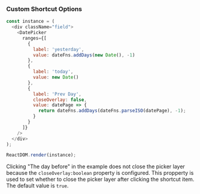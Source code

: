 ### Custom Shortcut Options

<!--start-code-->

```js
const instance = (
  <div className="field">
    <DatePicker
      ranges={[
        {
          label: 'yesterday',
          value: dateFns.addDays(new Date(), -1)
        },
        {
          label: 'today',
          value: new Date()
        },
        {
          label: 'Prev Day',
          closeOverlay: false,
          value: datePage => {
            return dateFns.addDays(dateFns.parseISO(datePage), -1);
          }
        }
      ]}
    />
  </div>
);

ReactDOM.render(instance);
```

<!--end-code-->

Clicking "The day before" in the example does not close the picker layer because the `closeOverlay:boolean` property is configured. This propperty is used to set whether to close the picker layer after clicking the shortcut item. The default value is `true`.
